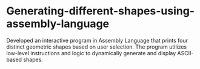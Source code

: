 # Generating-different-shapes-using-assembly-language
Developed an interactive program in Assembly Language that prints four distinct geometric shapes based on user selection. The program utilizes low-level instructions and logic to dynamically generate and display ASCII-based shapes.
